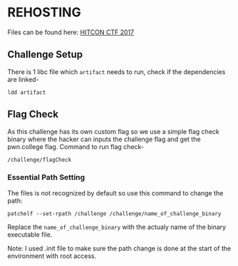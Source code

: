 # REHOSTING

Files can be found here: [HITCON CTF 2017](https://github.com/sajjadium/ctf-archives/tree/main/ctfs/HITCON/2017/Quals/artifact)

## Challenge Setup
There is 1 libc file which `artifact` needs to run, check if the dependencies are linked-
```
ldd artifact
```

## Flag Check
As this challenge has its own custom flag so we use a simple flag check binary where the hacker can inputs the challenge flag and get the pwn.college flag.
Command to run flag check-
```
/challenge/flagCheck
```

### Essential Path Setting
The files is not recognized by default so use this command to change the path:
```
patchelf --set-rpath /challenge /challenge/name_of_challenge_binary
```

Replace the `name_of_challenge_binary` with the actualy name of the binary executable file.

Note: I used .init file to make sure the path change is done at the start of the environment with root access.